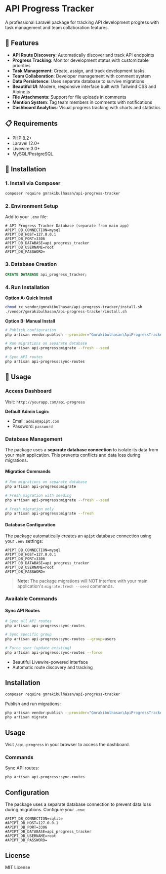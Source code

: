# API Progress Tracker

A professional Laravel package for tracking API development progress with task management and team collaboration features.

## 🚀 Features

- **API Route Discovery**: Automatically discover and track API endpoints
- **Progress Tracking**: Monitor development status with customizable priorities
- **Task Management**: Create, assign, and track development tasks
- **Team Collaboration**: Developer management with comment system
- **Data Persistence**: Uses separate database to survive migrations
- **Beautiful UI**: Modern, responsive interface built with Tailwind CSS and Alpine.js
- **File Attachments**: Support for file uploads in comments
- **Mention System**: Tag team members in comments with notifications
- **Dashboard Analytics**: Visual progress tracking with charts and statistics

## 📋 Requirements

- PHP 8.2+
- Laravel 12.0+
- Livewire 3.0+
- MySQL/PostgreSQL

## 🔧 Installation

### 1. Install via Composer

```bash
composer require gmrakibulhasan/api-progress-tracker
```

### 2. Environment Setup

Add to your `.env` file:

```env
# API Progress Tracker Database (separate from main app)
APIPT_DB_CONNECTION=mysql
APIPT_DB_HOST=127.0.0.1
APIPT_DB_PORT=3306
APIPT_DB_DATABASE=api_progress_tracker
APIPT_DB_USERNAME=root
APIPT_DB_PASSWORD=
```

### 3. Database Creation

```sql
CREATE DATABASE api_progress_tracker;
```

### 4. Run Installation

**Option A: Quick Install**

```bash
chmod +x vendor/gmrakibulhasan/api-progress-tracker/install.sh
./vendor/gmrakibulhasan/api-progress-tracker/install.sh
```

**Option B: Manual Install**

```bash
# Publish configuration
php artisan vendor:publish --provider="Gmrakibulhasan\ApiProgressTracker\ApiProgressTrackerServiceProvider"

# Run migrations on separate database
php artisan api-progress:migrate --fresh --seed

# Sync API routes
php artisan api-progress:sync-routes
```

## 🎯 Usage

### Access Dashboard

Visit: `http://yourapp.com/api-progress`

**Default Admin Login:**

- Email: `admin@apipt.com`
- Password: `password`

### Database Management

The package uses a **separate database connection** to isolate its data from your main application. This prevents conflicts and data loss during migrations.

#### Migration Commands

```bash
# Run migrations on separate database
php artisan api-progress:migrate

# Fresh migration with seeding
php artisan api-progress:migrate --fresh --seed

# Fresh migration only
php artisan api-progress:migrate --fresh
```

#### Database Configuration

The package automatically creates an `apipt` database connection using your `.env` settings:

```env
APIPT_DB_CONNECTION=mysql
APIPT_DB_HOST=127.0.0.1
APIPT_DB_PORT=3306
APIPT_DB_DATABASE=api_progress_tracker
APIPT_DB_USERNAME=root
APIPT_DB_PASSWORD=
```

> **Note:** The package migrations will NOT interfere with your main application's `migrate:fresh --seed` commands.

### Available Commands

#### Sync API Routes

```bash
# Sync all API routes
php artisan api-progress:sync-routes

# Sync specific group
php artisan api-progress:sync-routes --group=users

# Force sync (update existing)
php artisan api-progress:sync-routes --force
```

- Beautiful Livewire-powered interface
- Automatic route discovery and tracking

## Installation

```bash
composer require gmrakibulhasan/api-progress-tracker
```

Publish and run migrations:

```bash
php artisan vendor:publish --provider="Gmrakibulhasan\ApiProgressTracker\ApiProgressTrackerServiceProvider"
php artisan migrate
```

## Usage

Visit `/api-progress` in your browser to access the dashboard.

### Commands

Sync API routes:

```bash
php artisan api-progress:sync-routes
```

## Configuration

The package uses a separate database connection to prevent data loss during migrations. Configure your `.env`:

```env
APIPT_DB_CONNECTION=sqlite
#APIPT_DB_HOST=127.0.0.1
#APIPT_DB_PORT=3306
#APIPT_DB_DATABASE=api_progress_tracker
#APIPT_DB_USERNAME=root
#APIPT_DB_PASSWORD=
```

## License

MIT License
